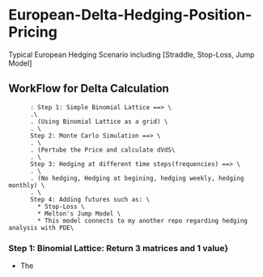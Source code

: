 # European-Delta-Hedging-Position-Pricing
Typical European Hedging Scenario including [Straddle, Stop-Loss, Jump Model] 

## **WorkFlow for Delta Calculation**
          : Step 1: Simple Binomial Lattice ==> \
          .\
          . (Using Binomial Lattice as a grid) \
          . \
          Step 2: Monte Carlo Simulation ==> \
          . \
          . (Pertube the Price and calculate dVdS\
          . \
          Step 3: Hedging at different time steps(frequencies) ==> \
          . \
          . (No hedging, Hedging at begining, hedging weekly, hedging monthly) \
          . \
          Step 4: Adding futures such as: \
            * Stop-Loss \
            * Melton's Jump Model \
            * This model connects to my another repo regarding hedging analysis with PDE\
                                
                                
### **Step 1: Binomial Lattice: Return 3 matrices and 1 value}**
  - The 


